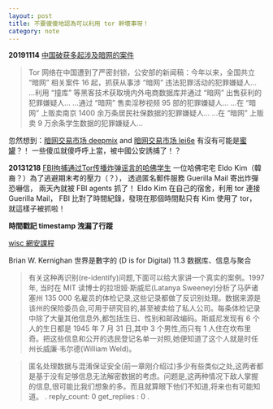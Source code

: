 ```yaml
---
layout: post
title: 不要傻傻地認為可以利用 tor 幹壞事呀！
category: note
---
```

**20191114** [中国破获多起涉及暗网的案件](https://www.solidot.org/story?sid=62605)

> Tor 网络在中国遭到了严密封锁，公安部的新闻稿：今年以来，全国共立 “暗网” 相关案件 16 起，抓获从事涉 “暗网” 违法犯罪活动的犯罪嫌疑人...
...利用 “撞库” 等黑客技术获取境内外电商数据库并通过 “暗网” 出售获利的犯罪嫌疑人...
...通过 “暗网” 售卖淫秽视频 95 部的犯罪嫌疑人...
...在 “暗网” 上贩卖南京 1400 余万条居民社保数据的犯罪嫌疑人...
...在 “暗网” 上贩卖 9 万余条学生数据的犯罪嫌疑人...

忽然想到：[暗网交易市场 deepmix](http://deepmix5e3vptpr2.onion/index.php) and [暗网交易市场 lei6e](http://lei6ezsexd4iq2tm.onion/index.php) 有沒有可能是[蜜罐](https://zh.wikipedia.org/wiki/%E8%9C%9C%E7%BD%90_(%E9%9B%BB%E8%85%A6%E7%A7%91%E5%AD%B8))？！ 一些傻瓜就傻呼呼上當，被中國公安誘捕了！？

**20131218** [FBI拘捕通过Tor传播炸弹谣言的哈佛学生](https://www.solidot.org/story?sid=37671)
一位哈佛宅宅 Eldo Kim（韓裔？）為了逃避期末考的壓力（？），
透過匿名郵件服務 Guerilla Mail 寄出炸彈恐嚇信，
兩天內就被 FBI agents 抓了！
Eldo Kim 在自己的宿舍，利用 tor 連接 Guerilla Mail，
FBI 比對了時間紀錄，發現在那個時間點只有 Kim 使用了 tor，
就這樣子被抓啦！

**時間戳記 timestamp 洩漏了行蹤**

[wisc 網安課程](http://pages.cs.wisc.edu/~ace/media/lectures/tor.pdf)

Brian W. Kernighan 世界是數字的 (D is for Digital) 11.3 数据库、信息与聚合

> 有关这种再识别(re-identify)问题,下面可以给大家讲一个真实的案例。1997 年, 当时在 MIT 读博士的拉坦娅·斯威尼(Latanya Sweeney)分析了马萨诸塞州 135 000 名雇员的体检记录,这些记录都做了反识别处理。数据来源是该州的保险委员会,可用于研究目的,甚至被卖给了私人公司。每条体检记录中除了大量其他信息外,都包括生日、性别和邮政编码。斯威尼发现有 6 个人的生日都是 1945 年 7 月 31 日,其中 3 个男性,而只有 1 人住在坎布里奇。把这些信息和公开的选民登记名单一对照,她便知道了这个人就是时任州长威廉·韦尔德(William Weld)。

> 匿名处理数据与混淆保证安全(前一章刚介绍过)多少有些类似之处,这两者都是基于没有足够信息无法解密数据的考虑。问题是,这两种情况下敌人掌握的信息,很可能比我们想象的多。而且就算眼下他们不知道,将来也有可能知道。
.
reply_count: 0
get_replies : 0
.
